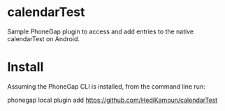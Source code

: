calendarTest
==============

Sample PhoneGap plugin to access and add entries to the native calendarTest on Android. 

Install
========
Assuming the PhoneGap CLI is installed, from the command line run:

phonegap local plugin add https://github.com/HediKamoun/calendarTest